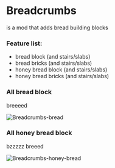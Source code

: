 # Breadcrumbs
is a mod that adds bread building blocks

### Feature list:
- bread block (and stairs/slabs)
- bread bricks (and stairs/slabs)
- honey bread block (and stairs/slabs)
- honey bread bricks (and stairs/slabs)

### All bread block
breeeed

![Breadcrumbs-bread](https://i.ibb.co/ZKnG5rq/91558260-3087-4771-8-B02-BB6-ADFB2-B0-A6.png)

### All honey bread block
bzzzzz breeed

![Breadcrumbs-honey-bread](https://i.ibb.co/hK329q6/70-CA0102-89-B6-4-BF1-B226-BBCA796-D4-FE8.png)
